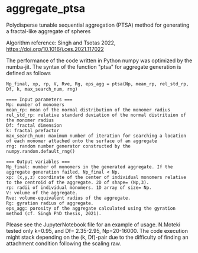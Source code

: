 # aggregate_ptsa
Polydisperse tunable sequential aggregation (PTSA) method for generating a fractal-like aggregate of spheres

Algorithm reference: 
Singh and Tsotas 2022, https://doi.org/10.1016/j.ces.2021.117022  

The performance of the code written in Python numpy was optimized by the numba-jit. 
The syntax of the function "ptsa" for aggregate generation is defined as follows

    Np_final, xp, rp, V, Rve, Rg, eps_agg = ptsa(Np, mean_rp, rel_std_rp, Df, k, max_search_num, rng)
    
    ==== Input parameters ===
    Np: number of monomers
    mean_rp: mean of the normal distribution of the monomer radius
    rel_std_rp: relative standard deviation of the normal distrituion of the monomer radius 
    Df: fractal dimension
    k: fractal prefactor
    max_search_num: maximum number of iteration for searching a location of each monomer attached onto the surface of an aggregate 
    rng: random number generator constructed by the numpy.random.default_rng()

    === Output variables ===
    Np_final: number of monomers in the generated aggregate. If the aggregate generation failed, Np_final < Np.
    xp: (x,y,z) coordinate of the center of individual monomers relative to the centroid of the aggregate. 2D of shape= (Np,3).
    rp: radii of individual monomers. 1D array of size= Np.
    V: volume of the aggregate.
    Rve: volume-equivalent radius of the aggregate.
    Rg: gyration radius of aggregate.
    eps_agg: porosity of the aggregate calculated using the gyration method (cf. Singh PhD thesis, 2021).

Please see the JupyterNotebook file for an example of usage. N.Moteki tested only k=0.95, and Df= 2.35-2.95, Np=20-16000. 
The code execution might stack depending on the (k, Df)-pair due to the difficulty of finding an attachment condition following the scaling raw.
